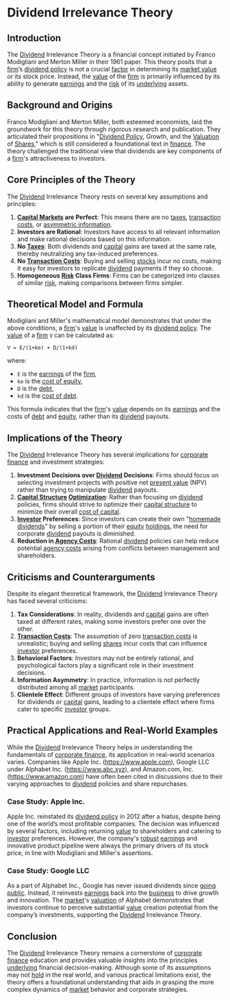 # Dividend Irrelevance Theory

## Introduction
The [Dividend](../d/dividend.md) Irrelevance Theory is a financial concept initiated by Franco Modigliani and Merton Miller in their 1961 paper. This theory posits that a [firm](../f/firm.md)’s [dividend policy](../d/dividend_policy.md) is not a crucial [factor](../f/factor.md) in determining its [market value](../m/market_value.md) or its stock price. Instead, the [value](../v/value.md) of the [firm](../f/firm.md) is primarily influenced by its ability to generate [earnings](../e/earnings.md) and the [risk](../r/risk.md) of its [underlying](../u/underlying.md) assets. 

## Background and Origins
Franco Modigliani and Merton Miller, both esteemed economists, laid the groundwork for this theory through rigorous research and publication. They articulated their propositions in "[Dividend Policy](../d/dividend_policy.md), Growth, and the [Valuation](../v/valuation.md) of [Shares](../s/shares.md)," which is still considered a foundational text in [finance](../f/finance.md). The theory challenged the traditional view that dividends are key components of a [firm](../f/firm.md)'s attractiveness to investors.

## Core Principles of the Theory
The [Dividend](../d/dividend.md) Irrelevance Theory rests on several key assumptions and principles:

1. **[Capital Markets](../c/capital_markets.md) are Perfect**: This means there are no [taxes](../t/taxes.md), [transaction costs](../t/transaction_costs.md), or [asymmetric information](../a/asymmetric_information.md).
2. **Investors are Rational**: Investors have access to all relevant information and make rational decisions based on this information.
3. **No [Taxes](../t/taxes.md)**: Both dividends and [capital](../c/capital.md) gains are taxed at the same rate, thereby neutralizing any tax-induced preferences.
4. **No [Transaction Costs](../t/transaction_costs.md)**: Buying and selling [stocks](../s/stock.md) incur no costs, making it easy for investors to replicate [dividend](../d/dividend.md) payments if they so choose.
5. **Homogeneous [Risk](../r/risk.md) Class Firms**: Firms can be categorized into classes of similar [risk](../r/risk.md), making comparisons between firms simpler.

## Theoretical Model and Formula
Modigliani and Miller's mathematical model demonstrates that under the above conditions, a [firm](../f/firm.md)'s [value](../v/value.md) is unaffected by its [dividend policy](../d/dividend_policy.md). The [value](../v/value.md) of a [firm](../f/firm.md) `V` can be calculated as:

```
V = E/(1+ke) + D/(1+kd)
```

where:
- `E` is the [earnings](../e/earnings.md) of the [firm](../f/firm.md),
- `ke` is the [cost of equity](../c/cost_of_equity.md),
- `D` is the [debt](../d/debt.md),
- `kd` is the [cost of debt](../c/cost_of_debt.md).

This formula indicates that the [firm](../f/firm.md)'s [value](../v/value.md) depends on its [earnings](../e/earnings.md) and the costs of [debt](../d/debt.md) and [equity](../e/equity.md), rather than its [dividend](../d/dividend.md) payouts.

## Implications of the Theory
The [Dividend](../d/dividend.md) Irrelevance Theory has several implications for [corporate finance](../c/corporate_finance.md) and investment strategies:

1. **Investment Decisions over [Dividend](../d/dividend.md) Decisions**: Firms should focus on selecting investment projects with positive net [present value](../p/present_value.md) (NPV) rather than trying to manipulate [dividend](../d/dividend.md) payouts.
2. **[Capital Structure](../c/capital_structure.md) [Optimization](../o/optimization.md)**: Rather than focusing on [dividend](../d/dividend.md) policies, firms should strive to optimize their [capital structure](../c/capital_structure.md) to minimize their overall [cost of capital](../c/cost_of_capital.md).
3. **[Investor](../i/investor.md) Preferences**: Since investors can create their own "[homemade dividends](../h/homemade_dividends.md)" by selling a portion of their [equity](../e/equity.md) [holdings](../h/holdings.md), the need for corporate [dividend](../d/dividend.md) payouts is diminished.
4. **Reduction in [Agency Costs](../a/agency_costs.md)**: Rational [dividend](../d/dividend.md) policies can help reduce potential [agency costs](../a/agency_costs.md) arising from conflicts between management and shareholders.

## Criticisms and Counterarguments
Despite its elegant theoretical framework, the [Dividend](../d/dividend.md) Irrelevance Theory has faced several criticisms:

1. **Tax Considerations**: In reality, dividends and [capital](../c/capital.md) gains are often taxed at different rates, making some investors prefer one over the other.
2. **[Transaction Costs](../t/transaction_costs.md)**: The assumption of zero [transaction costs](../t/transaction_costs.md) is unrealistic; buying and selling [shares](../s/shares.md) incur costs that can influence [investor](../i/investor.md) preferences.
3. **Behavioral Factors**: Investors may not be entirely rational, and psychological factors play a significant role in their investment decisions.
4. **Information Asymmetry**: In practice, information is not perfectly distributed among all [market](../m/market.md) participants.
5. **Clientele Effect**: Different groups of investors have varying preferences for dividends or [capital](../c/capital.md) gains, leading to a clientele effect where firms cater to specific [investor](../i/investor.md) groups.

## Practical Applications and Real-World Examples
While the [Dividend](../d/dividend.md) Irrelevance Theory helps in understanding the fundamentals of [corporate finance](../c/corporate_finance.md), its application in real-world scenarios varies. Companies like Apple Inc. (https://www.apple.com), Google LLC under Alphabet Inc. (https://www.abc.xyz), and Amazon.com, Inc. (https://www.amazon.com) have often been cited in discussions due to their varying approaches to [dividend](../d/dividend.md) policies and share repurchases.

### Case Study: Apple Inc.
Apple Inc. reinstated its [dividend policy](../d/dividend_policy.md) in 2012 after a hiatus, despite being one of the world’s most profitable companies. The decision was influenced by several factors, including returning [value](../v/value.md) to shareholders and catering to [investor](../i/investor.md) preferences. However, the company's [robust](../r/robust.md) [earnings](../e/earnings.md) and innovative product pipeline were always the primary drivers of its stock price, in line with Modigliani and Miller's assertions.

### Case Study: Google LLC
As a part of Alphabet Inc., Google has never issued dividends since [going public](../g/going_public.md). Instead, it reinvests [earnings](../e/earnings.md) back into the [business](../b/business.md) to drive growth and innovation. The [market](../m/market.md)'s [valuation](../v/valuation.md) of Alphabet demonstrates that investors continue to perceive substantial [value](../v/value.md) creation potential from the company’s investments, supporting the [Dividend](../d/dividend.md) Irrelevance Theory.

## Conclusion
The [Dividend](../d/dividend.md) Irrelevance Theory remains a cornerstone of [corporate finance](../c/corporate_finance.md) education and provides valuable insights into the principles [underlying](../u/underlying.md) financial decision-making. Although some of its assumptions may not [hold](../h/hold.md) in the real world, and various practical limitations exist, the theory offers a foundational understanding that aids in grasping the more complex dynamics of [market](../m/market.md) behavior and corporate strategies.